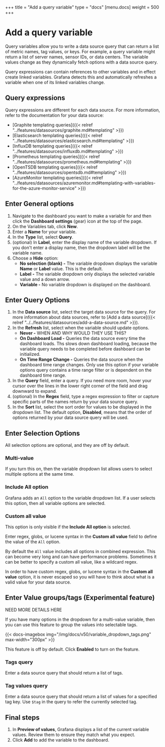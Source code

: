 +++
title = "Add a query variable"
type = "docs"
[menu.docs]
weight = 500
+++

# Add a query variable

Query variables allow you to write a data source query that can return a list of metric names, tag values, or keys. For example, a query variable might return a list of server names, sensor IDs, or data centers. The variable values change as they dynamically fetch options with a data source query.

Query expressions can contain references to other variables and in effect create linked variables. Grafana detects this and automatically refreshes a variable when one of its linked variables change.

## Query expressions

Query expressions are different for each data source. For more information, refer to the documentation for your data source:

- [Graphite templating queries]({{< relref "../features/datasources/graphite.md#templating" >}})
- [Elasticsearch templating queries]({{< relref "../features/datasources/elasticsearch.md#templating" >}})
- [InfluxDB templating queries]({{< relref "../features/datasources/influxdb.md#templating" >}})
- [Prometheus templating queries]({{< relref "../features/datasources/prometheus.md#templating" >}})
- [OpenTSDB templating queries]({{< relref "../features/datasources/opentsdb.md#templating" >}})
- [AzureMonitor templating queries]({{< relref "../features/datasources/azuremonitor.md#templating-with-variables-for-the-azure-monitor-service" >}})

## Enter General options

1. Navigate to the dashboard you want to make a variable for and then click the **Dashboard settings** (gear) icon at the top of the page.
1. On the Variables tab, click **New**.
1. Enter a **Name** for your variable.
1. In the **Type** list, select **Query**.
1. (optional) In **Label**, enter the display name of the variable dropdown. If you don't enter a display name, then the dropdown label will be the variable name.
1. Choose a **Hide** option:
   - **No selection (blank) -** The variable dropdown displays the variable **Name** or **Label** value. This is the default.
   - **Label -** The variable dropdown only displays the selected variable value and a down arrow.
   - **Variable -** No variable dropdown is displayed on the dashboard.

## Enter Query Options

1. In the **Data source** list, select the target data source for the query. For more information about data sources, refer to [Add a data source]({{< relref "../../features/datasources/add-a-data-source.md" >}}).
1. In the **Refresh** list, select when the variable should update options.
   - **Never -** WHEN AND WHY WOULD THEY USE THIS?
   - **On Dashboard Load -** Queries the data source every time the dashboard loads. Ths slows down dashboard loading, because the variable query needs to be completed before dashboard can be initialized. 
   - **On Time Range Change -** Queries the data source when the dashboard time range changes. Only use this option if your variable options query contains a time range filter or is dependent on the dashboard time range.
1. In the **Query** field, enter a query. If you need more room, hover your cursor over the lines in the lower right corner of the field and drag downward to expand.
1. (optional) In the **Regex** field, type a regex expression to filter or capture specific parts of the names return by your data source query.
1. In the **Sort** list, select the sort order for values to be displayed in the dropdown list. The default option, **Disabled**, means that the order of options returned by your data source query will be used.

## Enter Selection Options

All selection options are optional, and they are off by default.

### Multi-value

If you turn this on, then the variable dropdown list allows users to select multiple options at the same time.

### Include All option

Grafana adds an `All` option to the variable dropdown list. If a user selects this option, then all variable options are selected.

### Custom all value

This option is only visible if the **Include All option** is selected.

Enter regex, globs, or lucene syntax in the **Custom all value** field to define the value of the `All` option.

By default the `All` value includes all options in combined expression. This can become very long and can have performance problems. Sometimes it can be better to specify a custom all value, like a wildcard regex. 

In order to have custom regex, globs, or lucene syntax in the **Custom all value** option, it is never escaped so you will have to think about what is a valid value for your data source.

## Enter Value groups/tags (Experimental feature)

NEED MORE DETAILS HERE

If you have many options in the dropdown for a multi-value variable, then you can use this feature to group the values into selectable tags.

{{< docs-imagebox img="/img/docs/v50/variable_dropdown_tags.png" max-width="300px" >}}

This feature is off by default. Click **Enabled** to turn on the feature.

### Tags query

Enter a data source query that should return a list of tags.

### Tag values query

Enter a data source query that should return a list of values for a specified tag key. Use `$tag` in the query to refer the currently selected tag.

## Final steps

1. In **Preview of values**, Grafana displays a list of the current variable values. Review them to ensure they match what you expect.
1. Click **Add** to add the variable to the dashboard.